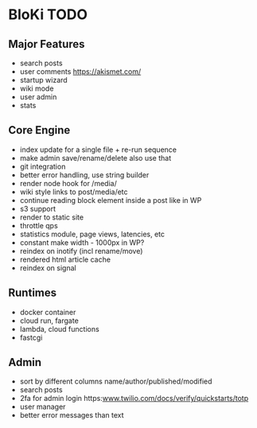 # BloKi TODO

## Major Features

- search posts
- user comments
  https://akismet.com/
- startup wizard
- wiki mode
- user admin
- stats

## Core Engine

- index update for a single file + re-run sequence
- make admin save/rename/delete also use that
- git integration
- better error handling, use string builder
- render node hook for /media/
- wiki style links to post/media/etc
- continue reading block element inside a post like in WP
- s3 support
- render to static site
- throttle qps
- statistics module, page views, latencies, etc
- constant make width - 1000px in WP?
- reindex on inotify (incl rename/move)
- rendered html article cache
- reindex on signal

## Runtimes

- docker container
- cloud run, fargate
- lambda, cloud functions
- fastcgi

## Admin

- sort by different columns name/author/published/modified
- search posts
- 2fa for admin login
  https:www.twilio.com/docs/verify/quickstarts/totp
- user manager
- better error messages than text
